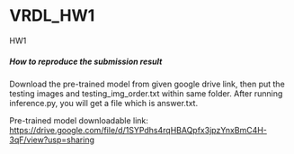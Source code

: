 # VRDL_HW1
HW1

##### How to reproduce the submission result
Download the pre-trained model from given google drive link, then put the testing images and testing_img_order.txt within same folder. After running inference.py, you will get a file which is answer.txt.

Pre-trained model downloadable link: https://drive.google.com/file/d/1SYPdhs4rqHBAQpfx3jpzYnxBmC4H-3qF/view?usp=sharing
